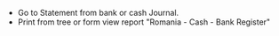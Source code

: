   - Go to Statement from bank or cash Journal.
  - Print from tree or form view report "Romania - Cash - Bank Register"
